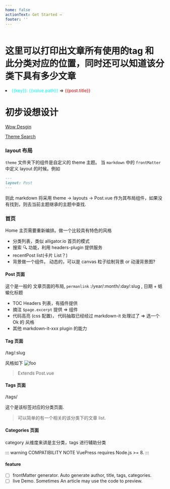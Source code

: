 ```yaml
---
home: false
actionText: Get Started →
footer: ''
---
```


<header class="header">
  <!-- {{JSON.stringify($tags, null, 4)}} -->
</header>

<div class="tag-lists">
  <h1>这里可以打印出文章所有使用的tag 和 此分类对应的位置，同时还可以知道该分类下具有多少文章</h1>
  <li v-for="(value, key) of $categories._metaMap" :key="key">
  <a style="color:cyan;" :href="value.path">{{key}}: {{value.path}}<OutboundLink /> </a>
    => <a style="color:red;" v-for="(post, index) in value.posts" :key="index" :href="post.path">{{post.title}}<OutboundLink /></a>
  </li>
</div>

# 初步设想设计

[Wow Desgin](https://ktquez.com/en/)

[Theme Search](https://github.com/search?q=vuepress+theme)

### layout 布局

`theme` 文件夹下的组件是自定义的 theme 主题。 当 `markdown` 中的 `frontMatter` 中定义 layout 的时候。例如

```markdown
---
layout: Post
---
```

则此 markdown 将采用 theme -> layouts -> Post.vue 作为其布局组件，如果没有找到，则去当前主题继承的主题中查找.

### 首页

Home 主页需要重新编排。做一个比较具有特色的风格

- 分类列表，类似 alligator.io 首页的模式
- 搜索 🔍 功能，利用 headers-plugin 提供服务
- recentPost list(卡片 List？)
- 背景做一个组件。 动态的，可以是 canvas 粒子绘制背景 or 动漫背景图?

#### Post 页面

这个是一般的 文章页面的布局, `permanlink` :/year/:month/:day/:slug , 日期 + 蛞蝓化标题

- TOC Headers 列表，有插件提供
- 摘注 `$page.excerpt` 提供 => 组件
- 代码高亮 (css 配置)， 代码抽取已经经过 markdown-it 处理过了 => 选一个 Ok 的 风格
- 其他 markdown-it-xxx plugin 的能力

#### Tag 页面

/tag/:slug

风格如下
<img :src="$withBase('/tag.png')" alt="foo">

> Extends Post.vue

#### Tags 页面

/tags/

这个是该标签对应的分类页面.

> 可以简单的有一个相关的该分类下的文章 list.

#### Categories 页面

category 从维度来讲是主分类，tags 进行辅助分类

::: warning COMPATIBILITY NOTE
VuePress requires Node.js >= 8.
:::

#### feature

- [ ] frontMatter generator. Auto generate author, title, tags, categories.
- [ ] live Demo. Sometimes An article may use the code to preview.
